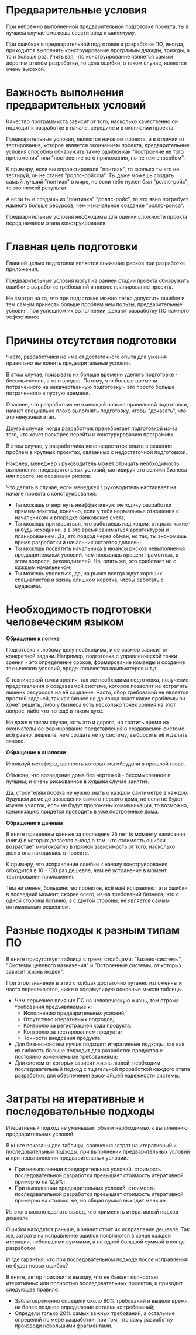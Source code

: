 # Предварительные условия

  При небрежно выполненной предварительной подготовке проекта, ты в лучшем случае сможешь свести вред к минимуму.

  При ошибках в предварительной подготовке к разработке ПО, иногда, приходится выполнять конструирование программы дважды, трижды, а то и больше раз. Учитывая, что конструирование является самым дорогим этапом разработки, то цена ошибки, в таком случае, является очень высокой.

# Важность выполнения предварительных условий

  Качество программиста зависит от того, насколько качественно он подходит к разработке в начале, середине и в окончании проекта.

  Предварительные условия, являются началом проекта, и в отличии от тестирования, которое является окончанием проекта, предварительные условия способны обнаружить такие ошибки как "построение не того приложения" или "построение того приложения, но не тем способом".

  К примеру, если вы спроектировали "понтиак", то сколько ты его не тестируй, он не станет "роллс-ройсом". Ты даже можешь создать самый лучший "понтиак" в мире, но если тебе нужен был "роллс-ройс", то это плохой результат. 

  А если ты и создашь из "понтиака" "роллс-ройс", то это явно потребует намного больше ресурсов, чем изначальное создание "роллс-ройса".

  Предварительные условия необходимы для оценки сложности проекта перед началом этапа конструирования.

# Главная цель подготовки

  Главной целью подготовки является снижение рисков при разработке приложения.

  Предварительные условия могут на ранней стадии проекта обнаружить ошибки в выработке требований и плохое планирование проекта.

  Не смотря на то, что при подготовке можно легко допустить ошибки и тем самым принести больше проблем чем пользы, предварительные условия, при успешном их выполнении, делают разработку ПО намного эффективнее.

# Причины отсутствия подготовки

  Часто, разработчики не имеют достаточного опыта для умения правильно выполнять предварительные условия.

  В этом случае, призывать их больше времени уделять подготовке - бессмысленно, а то и вредно. Потому, что больше времени потраченного на некачественную подготовку - это просто больше потраченного в пустую времени.

  Опаснее, что разработчик не имеющий навыка правильной подготовки, начнет специально плохо выполнять подготовку, чтобы "доказать", что это ненужный этап.

  Другой случай, когда разработчик пренебрегает подготовкой из-за того, что хочет поскорее перейти к констурированию программы. 

  В этом случае, у разработчика явно недостаток опыта в решении проблем в крупных проектах, связанных с недостаточной подготовкой.

  Наконец, менеджер \ руководитель может отрицать необходимость выполнения предварительных условий, мотивируя это целями бизнеса или просто, не осознавая рисков.

  Что делать в случае, если менеджер \ руководитель настаивает на начале проекта с конструирования:

  - Ты можешь отвергнуть неэффективную методику разработки прямым текстом, конечно, если у тебя нормальные отношения с начальником и впорядке банковские счета;
  - Ты можешь притвориться, что работаешь над кодом, открыть какие-нибудь исходники, а в это время заниматься архитектурой и планированием. Да, это подход через обман, но так, ты экономишь время разработки и начальник остается доволен;
  - Ты можешь посвятить начальника в нюансы рисков невыполнения предварительных условий, чем повысишь процент грамотных, в этом вопросе, руководителей. Но, опять же, это сработает не с каждым начальником;
  - Ты можешь уволиться, да, на рынке всегда ждут хороших специалистов и жизнь слишком коротка, чтобы работать с мудаками.

# Необходимость подготовки человеческим языком

  **Обращение к логике**

  Подготовка к любому делу необходима, и её размер зависит от конкретной задачи. Например, подготовка с управленческой точки зрения - это определение сроков, формирование команды и создание технических условий, вроде количества компьютеров и т.д. 

  С технической точки зрения, так же необходима подготовка, получение представления о создаваемой системе, которое позволит не истратить лишних ресуросов на её создание. Часто, сбор требований не является простой задачей, так как бизнес не до конца знает какие проблемы он хочет решить, либо у бизнеса есть несколько точек зрения на этот вопрос, либо что-то ещё в таком духе. 

  Но даже в таком случае, хоть это и дорого, но тратить время на окончательное формирование представления о создаваемой системе, всё равно, дешевле, чем создать не ту систему, выбросить её и делать заново. 

  **Обращение к аналогии**

  Ипользуй метафоры, ценность которых мы обсудили в прошлой главе. 

  Объясни, что возведение дома без чертежей - бессмысленное в лучшем, и очень рискованное в худшем случае занятие.

  Да, строителям посёка не нужно знать о каждом сантиметре в каждом будущем доме до возведения самого первого дома, но если не будет изучен участок, если не будут проложены коммуникации, то возможно, канализацию придется проводить в уже построенные дома.

  **Обращение к данным**

  В книге приведены данные за последние 25 лет (к моменту написания книги) в которых делается вывод о том, что стоимость ошибки возрастает многократно в прямой зависимость от того, насколько долго она находилась в проекте. 

  К примеру, что исправление ошибки к началу конструирования обходится в 10 - 100 раз дешевле, чем её устранение в момент тестирования приложения.

  Тем ни менее, большинство проектов, всё ещё исправляют эти ошибки в последний момент, скорее всего, из-за требований бизнеса, что с одной стороны логично, а с другой стороны, не является самым оптимальным решением.

# Разные подходы к разным типам ПО

  В книге присутствует таблица с тремя столбцами: "Бизнес-системы", "Системы целевого назначения" и "Встроенные системы, от которых зависит жизнь людей". 

  При этом значения в этих столбцах достаточно путанно изложенны и часто пересекаются, ниже я сформулирую основные мысли таблицы.

  - Чем серьезнее влияние ПО на человеческую жизнь, тем строже требования предъявляемые к:
     - Исполнению предварительных условий;
     - Отсутствию итеративных подходов;
     - Контролю за регистрацией кода продукта;
     - Контролю за тестированием продукта;
     - Точности внедрения продукта.
  - Для бизнес-систем лучше подходят итеративные подходы, так как их гибкость больше подходит для разработки продуктов с постоянно изменяемыми требованиями;
  - Для систем от которых зависит жизнь людей, необходим последовательный подход с тщательной проработкой каждого этапа разработки, для обеспечения высочайшей надежности системы.

# Затраты на итеративные и последовательные подходы

  Итеративный подход не уменьшает объем необходимых к выполнению предварительных условий.

  В книге показаны две таблицы, сравнения затрат на итеративный и последовательный подходы, при выполнении предварительных условий и при невыполнении предварительных условий.

  - При невыполнении предварительных условий, стоимость последовательной разработки превышает стоимость итеративной примерно на 12,5%;
  - При выполнении предварительных условий, стоимость последовательной разработки превышает стоимость итеративной примерно на столько же, но общая сумма выходит меньше.

  Из этого можно сделать вывод, что применять итеративный подход дешевле.
  
  Ошибки находятся раньше, а значит стоит их исправление дешевле. Так же, затраты на исправление ошибок появляются в конце каждой итерации, небольшими суммами, а не одной большой суммой в конце разработки.

  И где гарантия, что при последовательном подходе после исправления не будет новых ошибок?

  В книге, автор приходит к выводу, что не бывает полностью итеративных или полностью последовательных проектов, и приводит следующее правило:

  - Заблаговременно определи около 80% требований и выдели время, на более позднее определение остальных требований;
  - Определи только 20% самых важных требований, а остальные определяй по мере разработки, при том, что саму разработку производи небольшими фрагментами.